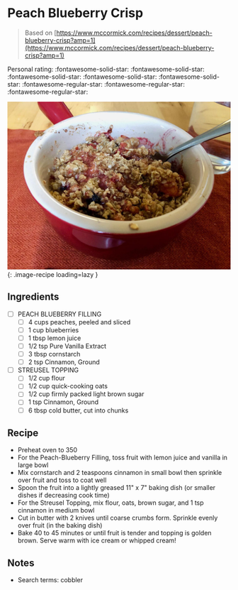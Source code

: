 <!-- Do not modify sections with "AUTO-*". They are updated by make.py -->

# Peach Blueberry Crisp

> Based on [https://www.mccormick.com/recipes/dessert/peach-blueberry-crisp?amp=1](https://www.mccormick.com/recipes/dessert/peach-blueberry-crisp?amp=1)

<!-- rating=2; (User can specify rating on scale of 1-5) -->
<!-- AUTO-UserRating -->
Personal rating: :fontawesome-solid-star: :fontawesome-solid-star: :fontawesome-solid-star: :fontawesome-solid-star: :fontawesome-solid-star: :fontawesome-regular-star: :fontawesome-regular-star: :fontawesome-regular-star:
<!-- /AUTO-UserRating -->

<!-- name_image=peach_blueberry_crisp.jpeg; (User can specify image name if multiple exist) -->
<!-- AUTO-Image -->
![peach_blueberry_crisp.jpeg](./peach_blueberry_crisp.jpeg){: .image-recipe loading=lazy }
<!-- /AUTO-Image -->

## Ingredients

* [ ] PEACH BLUEBERRY FILLING
    * [ ] 4 cups peaches, peeled and sliced
    * [ ] 1 cup blueberries
    * [ ] 1 tbsp lemon juice
    * [ ] 1/2 tsp Pure Vanilla Extract
    * [ ] 3 tbsp cornstarch
    * [ ] 2 tsp Cinnamon, Ground
* [ ] STREUSEL TOPPING
    * [ ] 1/2 cup flour
    * [ ] 1/2 cup quick-cooking oats
    * [ ] 1/2 cup firmly packed light brown sugar
    * [ ] 1 tsp Cinnamon, Ground
    * [ ] 6 tbsp cold butter, cut into chunks

## Recipe

* Preheat oven to 350
* For the Peach-Blueberry Filling, toss fruit with lemon juice and vanilla in large bowl
* Mix cornstarch and 2 teaspoons cinnamon in small bowl then sprinkle over fruit and toss to coat well
* Spoon the fruit into a lightly greased 11" x 7" baking dish (or smaller dishes if decreasing cook time)
* For the Streusel Topping, mix flour, oats, brown sugar, and 1 tsp cinnamon in medium bowl
* Cut in butter with 2 knives until coarse crumbs form. Sprinkle evenly over fruit (in the baking dish)
* Bake 40 to 45 minutes or until fruit is tender and topping is golden brown. Serve warm with ice cream or whipped cream!

## Notes

* Search terms: cobbler

